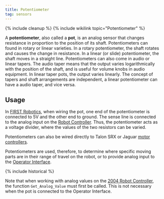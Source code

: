 ```yaml
---
title: Potentiometer
tag: sensors
---
```


{% include cleanup %}
{% include wikilink topic="Potentiometer" %}

A **potentiometer**, also called a **pot**, is an analog sensor that changes resistance in
proportion to the position of its shaft. Potentiometers can found in rotary or
linear varieties. In a rotary potentiometer, the shaft rotates and causes the
change in resistance. In a linear (or slide) potentiometer, the shaft moves in
a straight line. Potentiometers can also come in audio or linear tapers. The
audio taper means that the output varies logarithmically with the position of
the shaft, and is useful for volume knobs in audio equipment. In linear taper
pots, the output varies linearly. The concept of tapers and shaft arrangements
are independent, a linear potentiometer can have a audio taper, and vice
versa.

## Usage

In [FIRST Robotics](first), when wiring the pot, one end of the potentiometer is
connected to 5V and the other end to ground. The sense line is connected to the
analog input on the [Robot Controller](robot-controller). Thus, the
potentiometer acts as a voltage divider, where the values of the two resistors
can be varied.

Potentiometers can also be wired directly to Talon SRX or Jaguar [motor
controllers](speed-controller).

Potentiometers are used, therefore, to determine where specific moving parts
are in their range of travel on the robot, or to provide analog input to the
[Operator Interface](operator-interface).

{% include historical %}

Note that when working with analog values on the [2004 Robot
Controller](robot-controller-2004), the function `Get_Analog_Value` must first
be called. This is not necessary when the pot is connected to the Operator
Interface.
